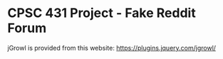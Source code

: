 # CPSC 431 Project - Fake Reddit Forum

jGrowl is provided from this website: https://plugins.jquery.com/jgrowl/
